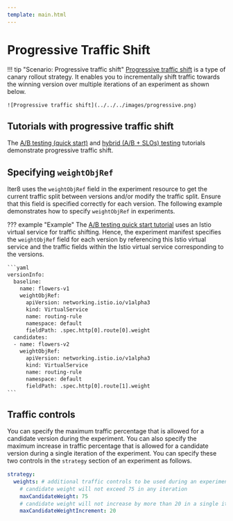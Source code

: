 ```yaml
---
template: main.html
---
```


# Progressive Traffic Shift

!!! tip "Scenario: Progressive traffic shift"
    [Progressive traffic shift](../../../../concepts/buildingblocks/#rollout-strategy) is a type of canary rollout strategy. It enables you to incrementally shift traffic towards the winning version over multiple iterations of an experiment as shown below.

    ![Progressive traffic shift](../../../images/progressive.png)

## Tutorials with progressive traffic shift

The [A/B testing (quick start)](../../../../getting-started/quick-start/kfserving/tutorial) and [hybrid (A/B + SLOs) testing](../../testing-strategies/hybrid) tutorials demonstrate progressive traffic shift.

## Specifying `weightObjRef`

Iter8 uses the `weightObjRef` field in the experiment resource to get the current traffic split between versions and/or modify the traffic split. Ensure that this field is specified correctly for each version. The following example demonstrates how to specify `weightObjRef` in experiments.

??? example "Example"
    The [A/B testing quick start tutorial](../../../../getting-started/quick-start/kfserving/tutorial/#5-launch-experiment) uses an Istio virtual service for traffic shifting. Hence, the experiment manifest specifies the `weightObjRef` field for each version by referencing this Istio virtual service and the traffic fields within the Istio virtual service corresponding to the versions.

    ```yaml
    versionInfo:
      baseline:
        name: flowers-v1
        weightObjRef:
          apiVersion: networking.istio.io/v1alpha3
          kind: VirtualService
          name: routing-rule
          namespace: default
          fieldPath: .spec.http[0].route[0].weight      
      candidates:
      - name: flowers-v2
        weightObjRef:
          apiVersion: networking.istio.io/v1alpha3
          kind: VirtualService
          name: routing-rule
          namespace: default
          fieldPath: .spec.http[0].route[1].weight 
    ```

## Traffic controls

You can specify the maximum traffic percentage that is allowed for a candidate version during the experiment. You can also specify the maximum increase in traffic percentage that is allowed for a candidate version during a single iteration of the experiment. You can specify these two controls in the `strategy` section of an experiment as follows.

```yaml
strategy:
  weights: # additional traffic controls to be used during an experiment
    # candidate weight will not exceed 75 in any iteration
    maxCandidateWeight: 75
    # candidate weight will not increase by more than 20 in a single iteration
    maxCandidateWeightIncrement: 20
```